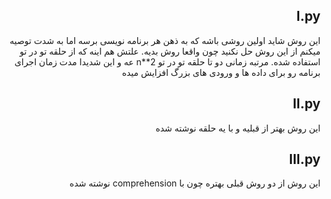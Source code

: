 <div dir="rtl">

## I.py

این روش شاید اولین روشی باشه که به ذهن هر برنامه نویسی برسه اما به شدت توصیه میکنم از این روش حل نکنید چون واقعا روش بدیه. علتش هم اینه که از حلقه تو در تو استفاده شده. مرتبه زمانی دو تا حلقه تو در تو n**2 عه و این شدیدا مدت زمان اجرای برنامه رو برای داده ها و ورودی های بزرگ افزایش میده

## II.py

این روش بهتر از قبلیه و با یه حلقه نوشته شده

## III.py

این روش از دو روش قبلی بهتره چون با comprehension نوشته شده

</div>
